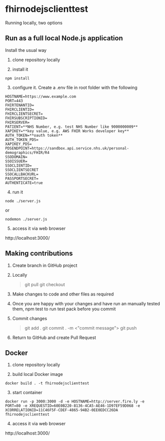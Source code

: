 # fhirnodejsclienttest

Running locally, two options 

## Run as a full local Node.js application

Install the usual way

1) clone repository locally

2) install it

```
npm install
```

3) configure it.  Create a .env file in root folder with the following

```
HOSTNAME=https://www.example.com
PORT=443
FHIRTENANTID=
FHIRCLIENTID=
FHIRCLIENTSECRET=
FHIRSUBSCRIPTIONID=
FHIRSERVER=
PATIENT=**NHS Number, e.g. test NHS Number like 9000000009**
XAPIKEY=**key value, e.g. AWS FHIR Works developer key**
AUTH_TOKEN=**oauth token**
AUTH_TOKEN_PDS=
XAPIKEY_PDS=
PDSENDPOINT=https://sandbox.api.service.nhs.uk/personal-demographics/FHIR/R4
SSODOMAIN=
SSOISSUER=
SSOCLIENTID=
SSOCLIENTSECRET
SSOCALLBACKURL=
PASSPORTSECRET=
AUTHENTICATE=true
```

4) run it

```
node ./server.js
```

or 

```
nodemon ./server.js
```

5) access it via web browser 

http://localhost:3000/

## Making contributions
1) Create branch in GitHub project

2) Locally
    > git pull
    > git checkout <branch name>

4) Make changes to code and other files as required

5) Once you are happy with your changes and have run an manually tested them, npm test to run test pack before you commit

6) Commit changes
    > git add .
    > git commit . -m <"commit message">
    > git push

7) Return to GitHub and create Pull Request

## Docker

1) clone repository locally

2) build local Docker image

```
docker build . -t fhirnodejsclienttest
```

3) start container

```
docker run -p 3000:3000 -d -e HOSTNAME=http://server.fire.ly -e PORT=80 -e XREQUESTID=60E0B220-8136-4CA5-AE46-1D97EF59D068 -e XCORRELATIONID=11C46F5F-CDEF-4865-94B2-0EE0EDCC26DA fhirnodejsclienttest 
```

4) access it via web browser 

http://localhost:3000/
